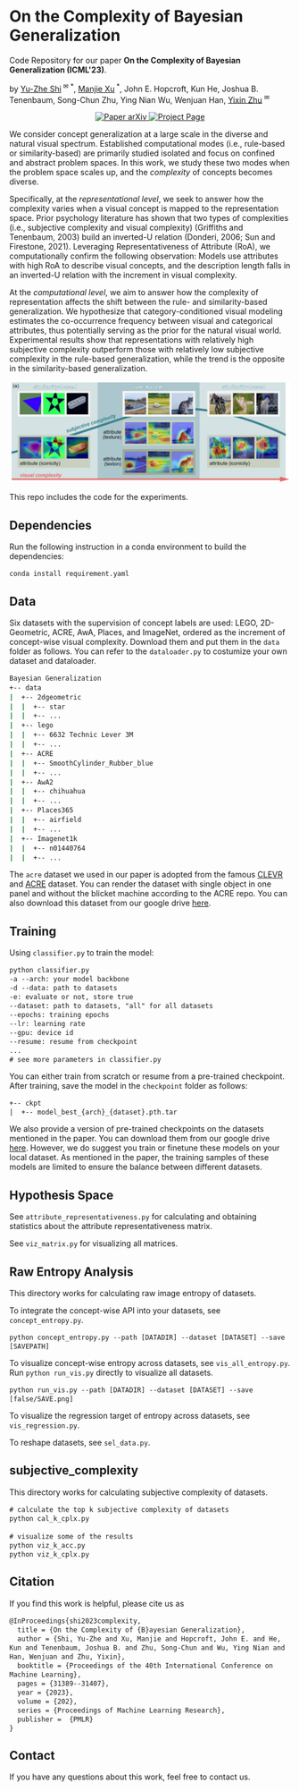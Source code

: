 # On the Complexity of Bayesian Generalization

Code Repository for our paper **On the Complexity of Bayesian Generalization (ICML'23)**.

by [Yu-Zhe Shi](https://yuzheshi.github.io/)<sup> &#9993; *</sup>, [Manjie Xu](https://mjtsu.github.io/)<sup> *</sup>, John E. Hopcroft, Kun He, Joshua B. Tenenbaum, Song-Chun Zhu, Ying Nian Wu, Wenjuan Han, [Yixin Zhu](https://yzhu.io/)<sup> &#9993;</sup>

<p align="center">
    <a href='https://arxiv.org/pdf/2211.11033.pdf'>
      <img src='https://img.shields.io/badge/Paper-arXiv-green?style=plastic&logo=arXiv&logoColor=green' alt='Paper arXiv'>
    </a>
    </a>
    <a href='https://sites.google.com/view/bayesian-generalization/home'>
      <img src='https://img.shields.io/badge/Project-Page-blue?style=plastic&logo=Google%20chrome&logoColor=blue' alt='Project Page'>
    </a>
</p>

We consider concept generalization at a large scale in the diverse and natural visual spectrum. Established computational modes (i.e., rule-based or similarity-based) are primarily studied isolated and focus on confined and abstract problem spaces. In this work, we study these two modes when the problem space scales up, and the *complexity* of concepts becomes diverse. 

Specifically, at the *representational level*, we seek to answer how the complexity varies when a visual concept is mapped to the representation space. Prior psychology literature has shown that two types of complexities (i.e., subjective complexity and visual complexity)  (Griffiths and Tenenbaum, 2003)  build an inverted-U relation (Donderi, 2006; Sun and Firestone, 2021). Leveraging Representativeness of Attribute (RoA), we computationally confirm the following observation: Models use attributes with high RoA to describe visual concepts, and the description length falls in an inverted-U relation with the increment in visual complexity. 

At the *computational level*, we aim to answer how the complexity of representation affects the shift between the rule- and similarity-based generalization. We hypothesize that category-conditioned visual modeling estimates the co-occurrence frequency between visual and categorical attributes, thus potentially serving as the prior for the natural visual world. Experimental results show that representations with relatively high subjective complexity outperform those with relatively low subjective complexity in the rule-based generalization, while the trend is the opposite in the similarity-based generalization.

![Teaser](./img/intro.png)

This repo includes the code for the experiments.

## Dependencies

Run the following instruction in a conda environment to build the dependencies:

```
conda install requirement.yaml
```

## Data
Six datasets with the supervision of concept labels are used: LEGO, 2D-Geometric, ACRE, AwA, Places, and ImageNet, ordered as the
increment of concept-wise visual complexity. Download them and put them in the `data` folder as follows. You can refer to the `dataloader.py` to costumize your own dataset and dataloader.


```bash
Bayesian Generalization
+-- data
|  +-- 2dgeometric
|  |  +-- star
|  |  +-- ...
|  +-- lego
|  |  +-- 6632 Technic Lever 3M
|  |  +-- ...
|  +-- ACRE
|  |  +-- SmoothCylinder_Rubber_blue
|  |  +-- ...
|  +-- AwA2
|  |  +-- chihuahua
|  |  +-- ...
|  +-- Places365
|  |  +-- airfield
|  |  +-- ...
|  +-- Imagenet1k
|  |  +-- n01440764
|  |  +-- ...
```
The `acre` dataset we used in our paper is adopted from the famous [CLEVR](https://cs.stanford.edu/people/jcjohns/clevr/) and [ACRE](http://wellyzhang.github.io/project/acre.html#dataset) dataset. You can render the dataset with single object in one panel and without the blicket machine according to the ACRE repo. You can also download this dataset from our google drive [here](https://drive.google.com/file/d/1eDHvCIkAAVkPHq9y1qCPEFXggGqq7C_C/view?usp=sharing).

## Training
Using `classifier.py` to train the model:
```
python classifier.py 
-a --arch: your model backbone
-d --data: path to datasets
-e: evaluate or not, store true                                  
--dataset: path to datasets, "all" for all datasets 
--epochs: training epochs
--lr: learning rate
--gpu: device id
--resume: resume from checkpoint
...
# see more parameters in classifier.py
```
You can either train from scratch or resume from a pre-trained checkpoint. After training, save the model in the `checkpoint` folder as follows:
```
+-- ckpt
|  +-- model_best_{arch}_{dataset}.pth.tar
```
We also provide a version of pre-trained checkpoints on the datasets mentioned in the paper. You can download them from our google drive [here](https://drive.google.com/file/d/1eCuFqBYN8kuiAmoVtXWedXW0r0TdY55W/view?usp=sharing). However, we do suggest you train or finetune these models on your local dataset. As mentioned in the paper, the training samples of these models are limited to ensure the balance between different datasets.

## Hypothesis Space
See `attribute_representativeness.py` for calculating and obtaining statistics about the attribute representativeness matrix.  

See `viz_matrix.py` for visualizing all matrices. 

## Raw Entropy Analysis
This directory works for calculating raw image entropy of datasets.

To integrate the concept-wise API into your datasets, see `concept_entropy.py`.
```
python concept_entropy.py --path [DATADIR] --dataset [DATASET] --save [SAVEPATH] 
```

To visualize concept-wise entropy across datasets, see `vis_all_entropy.py`. Run `python run_vis.py` directly to visualize all datasets.
```
python run_vis.py --path [DATADIR] --dataset [DATASET] --save [false/SAVE.png] 
```

To visualize the regression target of entropy across datasets, see `vis_regression.py`.

To reshape datasets, see `sel_data.py`.

## subjective_complexity
This directory works for calculating subjective complexity of datasets.
```
# calculate the top k subjective complexity of datasets
python cal_k_cplx.py 

# visualize some of the results
python viz_k_acc.py
python viz_k_cplx.py
```

## Citation

If you find this work is helpful, please cite us as

```
@InProceedings{shi2023complexity,
  title = {On the Complexity of {B}ayesian Generalization},
  author = {Shi, Yu-Zhe and Xu, Manjie and Hopcroft, John E. and He, Kun and Tenenbaum, Joshua B. and Zhu, Song-Chun and Wu, Ying Nian and Han, Wenjuan and Zhu, Yixin},
  booktitle = {Proceedings of the 40th International Conference on Machine Learning},
  pages = {31389--31407},
  year = {2023},
  volume = {202},
  series = {Proceedings of Machine Learning Research},
  publisher =  {PMLR}
}
```

## Contact

If you have any questions about this work, feel free to contact us.
